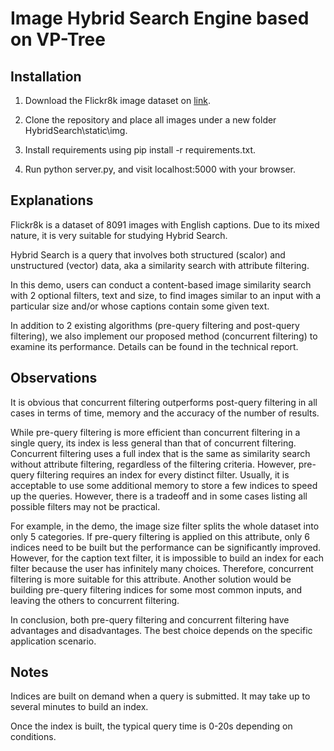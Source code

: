 # Image Hybrid Search Engine based on VP-Tree

## Installation
1. Download the Flickr8k image dataset on [link](https://www.kaggle.com/datasets/adityajn105/flickr8k).

2. Clone the repository and place all images under a new folder HybridSearch\static\img.

3. Install requirements using pip install -r requirements.txt.

4. Run python server.py, and visit localhost:5000 with your browser.

## Explanations
Flickr8k is a dataset of 8091 images with English captions. Due to its mixed nature, it is very suitable for studying Hybrid Search.

Hybrid Search is a query that involves both structured (scalor) and unstructured (vector) data, aka a similarity search with attribute filtering.

In this demo, users can conduct a content-based image similarity search with 2 optional filters, text and size, to find images similar to an input with a particular size and/or whose captions contain some given text.

In addition to 2 existing algorithms (pre-query filtering and post-query filtering), we also implement our proposed method (concurrent filtering) to examine its performance. Details can be found in the technical report.

## Observations
It is obvious that concurrent filtering outperforms post-query filtering in all cases in terms of time, memory and the accuracy of the number of results.

While pre-query filtering is more efficient than concurrent filtering in a single query, its index is less general than that of concurrent filtering. Concurrent filtering uses a full index that is the same as similarity search without attribute filtering, regardless of the filtering criteria. However, pre-query filtering requires an index for every distinct filter. Usually, it is acceptable to use some additional memory to store a few indices to speed up the queries. However, there is a tradeoff and in some cases listing all possible filters may not be practical.

For example, in the demo, the image size filter splits the whole dataset into only 5 categories. If pre-query filtering is applied on this attribute, only 6 indices need to be built but the performance can be significantly improved. However, for the caption text filter, it is impossible to build an index for each filter because the user has infinitely many choices. Therefore, concurrent filtering is more suitable for this attribute. Another solution would be building pre-query filtering indices for some most common inputs, and leaving the others to concurrent filtering.

In conclusion, both pre-query filtering and concurrent filtering have advantages and disadvantages. The best choice depends on the specific application scenario.

## Notes
Indices are built on demand when a query is submitted. It may take up to several minutes to build an index.

Once the index is built, the typical query time is 0-20s depending on conditions.
